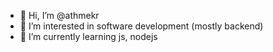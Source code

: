 - 👋 Hi, I’m @athmekr
- 👀 I’m interested in software development (mostly backend)
- 🌱 I’m currently learning js, nodejs
<!---
- 💞️ I’m looking to collaborate on ...
- 📫 How to reach me: athmekr@gmail.com
--->
<!---
athmekr/athmekr is a ✨ special ✨ repository because its `README.md` (this file) appears on your GitHub profile.
You can click the Preview link to take a look at your changes.
--->

